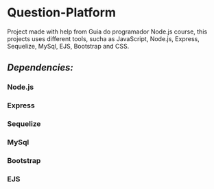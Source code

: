 # Question-Platform
Project made with help from Guia do programador Node.js course, this projects uses different tools, sucha as JavaScript, Node.js, Express, Sequelize, MySql, EJS, Bootstrap and CSS.

## *Dependencies:*

### Node.js 
### Express
### Sequelize
### MySql
### Bootstrap
### EJS
 
